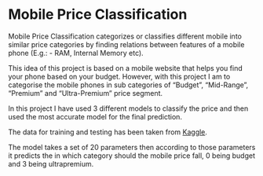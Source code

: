 # Mobile Price Classification

Mobile Price Classification categorizes or classifies different mobile into similar price categories by finding relations between features of a mobile phone (E.g.: - RAM, Internal Memory etc).

This idea of this project is based on a mobile website that helps you find your phone based on your budget. However, with this project I am to categorise the mobile phones in sub categories of “Budget”, “Mid-Range”, “Premium” and “Ultra-Premium” price segment.

In this project I have used 3 different models to classify the price and then used the most accurate model for the final prediction.

The data for training and testing has been taken from [Kaggle](https://www.kaggle.com/iabhishekofficial/mobile-price-classification).

The model takes a set of 20 parameters then according to those parameters it predicts the in which category should the mobile price fall, 0 being budget and 3 being ultrapremium.
